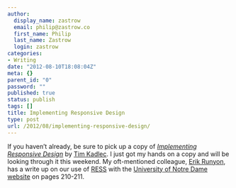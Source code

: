 ```yaml
---
author:
  display_name: zastrow
  email: philip@zastrow.co
  first_name: Philip
  last_name: Zastrow
  login: zastrow
categories:
- Writing
date: "2012-08-10T18:08:04Z"
meta: {}
parent_id: "0"
password: ""
published: true
status: publish
tags: []
title: Implementing Responsive Design
type: post
url: /2012/08/implementing-responsive-design/
---
```

<p>If you haven’t already, be sure to pick up a copy of <em><a href="http://www.amazon.com/gp/product/0321821688/ref=as_li_ss_tl?ie=UTF8&amp;camp=1789&amp;creative=390957&amp;creativeASIN=0321821688&amp;linkCode=as2&amp;tag=philandrobi-20">Implementing Responsive Design</a></em> by <a href="http://timkadlec.com">Tim Kadlec</a>. I just got my hands on a copy and will be looking through it this weekend. My oft-mentioned colleague, <a href="http://www.twitter.com/erunyon">Erik Runyon</a>, has a write up on our use of <a href="http://www.lukew.com/ff/entry.asp?1392">RESS</a> with the <a href="http:/www.nd.edu">University of Notre Dame website</a> on pages 210-211.</p>
